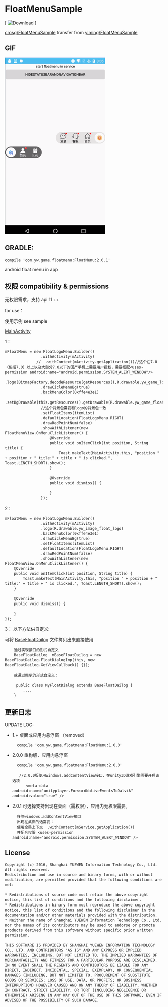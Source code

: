 # FloatMenuSample

[ ![Download](https://api.bintray.com/packages/fanofdemo/maven/FloatMenu/images/download.svg) ]

[crosg/FloatMenuSample](https://github.com/crosg/FloatMenuSample)
transfer from [yiming/FloatMenuSample](https://github.com/fanOfDemo/FloatMenuSample)


 
## GIF
<img src="picture/floatmenu2.gif" width="320" />
	

##  GRADLE:

	compile 'com.yw.game.floatmenu:FloatMenu:2.0.1'


android float menu in app 

## 权限 compatibility & permissions 

 无权限需求，支持 api 11 ++


for use：

	

使用示例
see sample 

[MainActivity](https://github.com/fanOfDemo/FloatMenuSample/blob/master/FloatMenuDemo/src/main/java/com/yw/game/floatmenu/demo/MainActivity.java)


1：

    mFloatMenu = new FloatLogoMenu.Builder()
                    .withActivity(mActivity)
                  //  .withContext(mActivity.getApplication())//这个在7.0（包括7.0）以上以及大部分7.0以下的国产手机上需要用户授权，需要搭配<uses-permission android:name="android.permission.SYSTEM_ALERT_WINDOW"/>
                    .logo(BitmapFactory.decodeResource(getResources(),R.drawable.yw_game_logo))
                    .drawCicleMenuBg(true)
                    .backMenuColor(0xffe4e3e1)
                    .setBgDrawable(this.getResources().getDrawable(R.drawable.yw_game_float_menu_bg))
                    //这个背景色需要和logo的背景色一致
                    .setFloatItems(itemList)
                    .defaultLocation(FloatLogoMenu.RIGHT)
                    .drawRedPointNum(false)
                    .showWithListener(new FloatMenuView.OnMenuClickListener() {
                        @Override
                        public void onItemClick(int position, String title) {
                            Toast.makeText(MainActivity.this, "position " + position + " title:" + title + " is clicked.", Toast.LENGTH_SHORT).show();
                        }

                        @Override
                        public void dismiss() {

                        }
                    });


2：

    mFloatMenu = new FloatLogoMenu.Builder()
            		.withActivity(mActivity)
                    .logo(R.drawable.yw_image_float_logo)
                    .backMenuColor(0xffe4e3e1)
                    .drawCicleMenuBg(true)
                    .setFloatItems(itemList)
                    .defaultLocation(FloatLogoMenu.RIGHT)
                    .drawRedPointNum(false)
                    .showWithListener(new FloatMenuView.OnMenuClickListener() {
        @Override
        public void onItemClick(int position, String title) {
            Toast.makeText(MainActivity.this, "position " + position + " title:" + title + " is clicked.", Toast.LENGTH_SHORT).show();
        }

        @Override
        public void dismiss() {

        }
    });


3： 以下方法供自定义:

  可将 [BaseFloatDailog](https://github.com/crosg/FloatMenuSample/blob/master/FloatMenu/src/main/java/com/yw/game/floatmenu/customfloat/BaseFloatDailog.java) 文件拷贝出来直接使用




        通过实现接口的形式自定义 
        BaseFloatDailog  mBaseFloatDailog = new BaseFloatDailog.FloatDialogImp(this, new BaseFloatDailog.GetViewCallback() {});

        或通过继承的形式自定义：
        
         public class MyFloatDialog extends BaseFloatDailog {
            ....         
        }

## 更新日志
UPDATE LOG:
	
* 1.+ 桌面或应用内悬浮窗 （removed）

		compile 'com.yw.game.floatmenu:FloatMenu:1.0.0'


* 2.0.0 重构版，应用内悬浮窗

		compile 'com.yw.game.floatmenu:FloatMenu:2.0.0'

		 //2.0.0版使用windows.addContentView接口，在unity3D游戏引擎需要开启该选项
            <meta-data android:name="unityplayer.ForwardNativeEventsToDalvik" android:value="true" />


* 2.0.1 可选择支持出现在桌面（需权限），应用内无权限需要。

        移除windows.addContentView接口
        出现在桌面的话需要：
        使用全局上下文  .withContext(mService.getApplication())
        并配合权限 <uses-permission android:name="android.permission.SYSTEM_ALERT_WINDOW" />




## License

	
	Copyright (c) 2016, Shanghai YUEWEN Information Technology Co., Ltd. 
	All rights reserved.
	Redistribution and use in source and binary forms, with or without modification, are permitted provided that the following conditions are met:
	
	* Redistributions of source code must retain the above copyright notice, this list of conditions and the following disclaimer.
	* Redistributions in binary form must reproduce the above copyright notice, this list of conditions and the following disclaimer in the documentation and/or other materials provided with the distribution.
	* Neither the name of Shanghai YUEWEN Information Technology Co., Ltd. nor the names of its contributors may be used to endorse or promote products derived from this software without specific prior written permission.
	
	THIS SOFTWARE IS PROVIDED BY SHANGHAI YUEWEN INFORMATION TECHNOLOGY CO., LTD. AND CONTRIBUTORS "AS IS" AND ANY EXPRESS OR IMPLIED WARRANTIES, INCLUDING, BUT NOT LIMITED TO, THE IMPLIED WARRANTIES OF MERCHANTABILITY AND FITNESS FOR A PARTICULAR PURPOSE ARE DISCLAIMED. IN NO EVENT SHALL THE REGENTS AND CONTRIBUTORS BE LIABLE FOR ANY DIRECT, INDIRECT, INCIDENTAL, SPECIAL, EXEMPLARY, OR CONSEQUENTIAL DAMAGES (INCLUDING, BUT NOT LIMITED TO, PROCUREMENT OF SUBSTITUTE GOODS OR SERVICES; LOSS OF USE, DATA, OR PROFITS; OR BUSINESS INTERRUPTION) HOWEVER CAUSED AND ON ANY THEORY OF LIABILITY, WHETHER IN CONTRACT, STRICT LIABILITY, OR TORT (INCLUDING NEGLIGENCE OR OTHERWISE) ARISING IN ANY WAY OUT OF THE USE OF THIS SOFTWARE, EVEN IF ADVISED OF THE POSSIBILITY OF SUCH DAMAGE.




